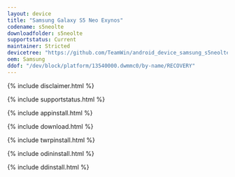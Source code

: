 ```yaml
---
layout: device
title: "Samsung Galaxy S5 Neo Exynos"
codename: s5neolte
downloadfolder: s5neolte
supportstatus: Current
maintainer: Stricted
devicetree: "https://github.com/TeamWin/android_device_samsung_s5neolte"
oem: Samsung
ddof: "/dev/block/platform/13540000.dwmmc0/by-name/RECOVERY"
---
```


{% include disclaimer.html %}

{% include supportstatus.html %}

{% include appinstall.html %}

{% include download.html %}

{% include twrpinstall.html %}

{% include odininstall.html %}

{% include ddinstall.html %}
